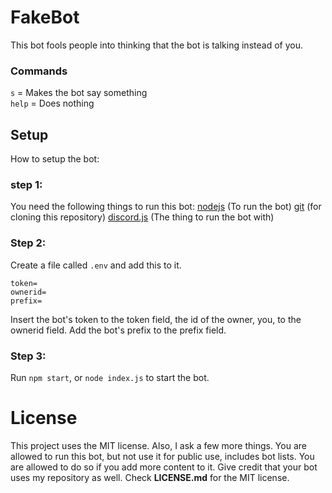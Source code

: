 # FakeBot
This bot fools people into thinking that the bot is talking instead of you.

### Commands
`s` = Makes the bot say something<br>
`help` = Does nothing

## Setup
How to setup the bot:

### step 1:
You need the following things to run this bot:
[nodejs](https://nodejs.org) (To run the bot)
[git](https://git-scm.com/) (for cloning this repository)
[discord.js](https://discord.js.org) (The thing to run the bot with)

### Step 2:
Create a file called `.env` and add this to it.
```
token=
ownerid=
prefix=
```
Insert the bot's token to the token field, the id of the owner, you, to the ownerid field. Add the bot's prefix to the prefix field. 

### Step 3:
Run `npm start`, or `node index.js` to start the bot.


# License
This project uses the MIT license. 
Also, I ask a few more things. You are allowed to run this bot, but not use it for public use, includes bot lists. You are allowed to do so if you add more content to it. Give credit that your bot uses my repository as well.
Check **LICENSE.md** for the MIT license.
